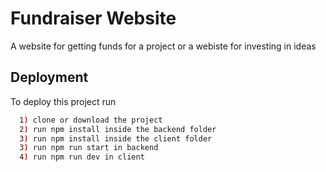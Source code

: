 
# Fundraiser Website
A website for getting funds for a project or a webiste for investing in ideas



## Deployment

To deploy this project run

```bash
  1) clone or download the project
  2) run npm install inside the backend folder
  3) run npm install inside the client folder
  3) run npm run start in backend
  4) run npm run dev in client

```

